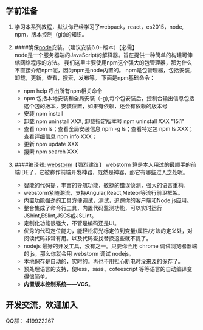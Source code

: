 ## 学前准备
1. 学习本系列教程，默认你已经学习了webpack，react，es2015，node, npm，版本控制（git)的知识。

1. ####确保[node](http://nodejs.cn/)安装。（建议安装6.0+版本）【必需】  
    node是一个服务器端的JavaScript的解释器。旨在提供一种简单的构建可伸缩网络程序的方法。
    我们这里主要使用npm这个强大的包管理器，那为什么不直接介绍npm呢，因为npm是node内置的。
    npm是包管理器，包括安装，卸载，更新，查看，搜索，发布等。
    下面是npm基础命令：
    - npm help 呼出所有npm相关命令
    - npm 包括本地安装和全局安装（-g),每个包安装后，控制台输出信息包括这个包的版本，安装位置，如果有依赖，还会有依赖的版本号
    - 安装 npm install
    - 卸载 npm uninstall XXX, 卸载指定版本号 npm uninstall XXX "15.1" 
    - 查看 npm ls；查看全局安装信息 npm -g ls；查看特定包 npm ls XXX；查看详细信息 npm info XXX；
    - 更新 npm update XXX
    - 搜索 npm search XXX

1. ####编译器: [webstorm](https://www.jetbrains.com/webstorm/)【强烈建议】
    webstorm 算是本人用过的最顺手的前端IDE了，它被称作前端开发神器，既然是神器，那它有哪些过人之处呢。
    - 智能的代码提，丰富的导航功能，敏捷的错误侦测，强大的语言重构。
    - webstorm紧随潮流，支持Angular,React,Meteor等流行前卫框架。
    - 内置功能强劲的工具方便调试，测试，追踪你的客户端和Node.js应用。
    - 整合集成了命令行工具，内置代码监测功能，可以实时运行 JShint,ESlint,JSCS或JSLint。
    - 定制化功能很强大，不管是编码还是UI。
    - 优秀的代码定位能力，能轻松将光标定位到变量/属性/方法的定义处，对阅读代码非常有用。以及代码查找替换这些就不提了。
    - nodejs 最好的开发工具，没有之一。只要你会用 chrome 调试浏览器器端的 js，那么你就会用 webstorm 调试 nodejs。
    - 本地保存是自动的，实时的。再也不用担心断电时没来及的保存了。
    - 预处理语言的支持，使less、sass、cofeescript 等等语言的自动编译变得很简单。
    - **内置版本控制系统——VCS**。

## 开发交流，欢迎加入
QQ群： 419922267
    
